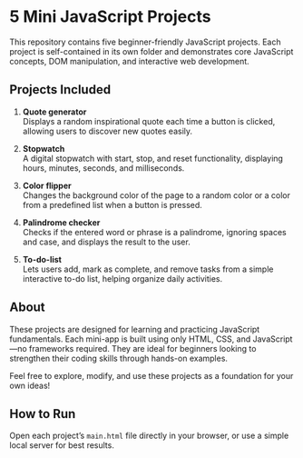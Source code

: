 # 5 Mini JavaScript Projects

This repository contains five beginner-friendly JavaScript projects. Each project is self-contained in its own folder and demonstrates core JavaScript concepts, DOM manipulation, and interactive web development.

## Projects Included

1. **Quote generator**  
   Displays a random inspirational quote each time a button is clicked, allowing users to discover new quotes easily.

2. **Stopwatch**  
   A digital stopwatch with start, stop, and reset functionality, displaying hours, minutes, seconds, and milliseconds.

3. **Color flipper**  
   Changes the background color of the page to a random color or a color from a predefined list when a button is pressed.
   
5. **Palindrome checker**  
   Checks if the entered word or phrase is a palindrome, ignoring spaces and case, and displays the result to the user.
   
7. **To-do-list**  
   Lets users add, mark as complete, and remove tasks from a simple interactive to-do list, helping organize daily activities.


## About

These projects are designed for learning and practicing JavaScript fundamentals. Each mini-app is built using only HTML, CSS, and JavaScript—no frameworks required. They are ideal for beginners looking to strengthen their coding skills through hands-on examples.

Feel free to explore, modify, and use these projects as a foundation for your own ideas!



## How to Run  
Open each project’s `main.html` file directly in your browser, or use a simple local server for best results.
